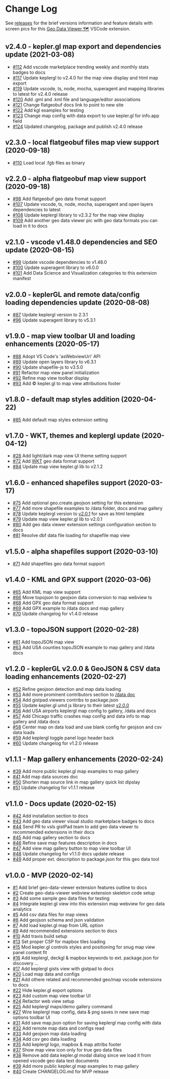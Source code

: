 # Change Log

See [releases](https://github.com/RandomFractals/vscode-vega-viewer/releases)
for the brief versions information and feature details with screen pics for this [Geo Data Viewer 🗺️](https://marketplace.visualstudio.com/items?itemName=RandomFractalsInc.geo-data-viewer) VSCode extension.

## v2.4.0 - kepler.gl map export and dependencies update (2021-03-08)

- [#112](https://github.com/RandomFractals/geo-data-viewer/issues/112)
Add vscode marketplace trending weekly and monthly stats badges to docs
- [#117](https://github.com/RandomFractals/geo-data-viewer/issues/117)
Update keplergl to v2.4.0 for the map view display and html map export
- [#119](https://github.com/RandomFractals/geo-data-viewer/issues/119)
Update vscode, ts, node, mocha, superagent and mapping libraries to latest for v2.4.0 release
- [#120](https://github.com/RandomFractals/geo-data-viewer/issues/120)
Add .gml and .kml file and language/editor associations
- [#121](https://github.com/RandomFractals/geo-data-viewer/issues/121)
Change flatgeobuf docs link to point to new site
- [#122](https://github.com/RandomFractals/geo-data-viewer/issues/122)
Add kgl examples for testing
- [#123](https://github.com/RandomFractals/geo-data-viewer/issues/123)
Change map config with data export to use kepler.gl for info.app field
- [#124](https://github.com/RandomFractals/geo-data-viewer/issues/124)
Updated changelog, package and publish v2.4.0 release

## v2.3.0 - local flatgeobuf files map view support (2020-09-18)

- [#110](https://github.com/RandomFractals/geo-data-viewer/issues/110)
Load local .fgb files as binary

## v2.2.0 - alpha flatgeobuf map view support (2020-09-18)

- [#98](https://github.com/RandomFractals/geo-data-viewer/issues/98)
Add flatgeobuf geo data fromat support
- [#107](https://github.com/RandomFractals/geo-data-viewer/issues/107)
Update vscode, ts, node, mocha, superagent and open layers dependencies to latest
- [#108](https://github.com/RandomFractals/geo-data-viewer/issues/108)
Update keplergl library to v2.3.2 for the map view display
- [#109](https://github.com/RandomFractals/geo-data-viewer/issues/109)
Add another geo data viewer pic with geo data formats you can load in it to docs

## v2.1.0 - vscode v1.48.0 dependencies and SEO update (2020-08-15)

- [#99](https://github.com/RandomFractals/geo-data-viewer/issues/99)
Update vscode dependencies to v1.48.0
- [#100](https://github.com/RandomFractals/geo-data-viewer/issues/100)
Update superagent library to v6.0.0
- [#101](https://github.com/RandomFractals/geo-data-viewer/issues/101)
Add Data Science and Visualization categories to this extension manifest

## v2.0.0 - keplerGL and remote data/config loading dependencies update (2020-08-08)

- [#87](https://github.com/RandomFractals/geo-data-viewer/issues/87)
Update keplergl version to 2.3.1
- [#96](https://github.com/RandomFractals/geo-data-viewer/issues/96)
Update superagent library to v5.3.1

## v1.9.0 - map view toolbar UI and loading enhancements (2020-05-17)

- [#88](https://github.com/RandomFractals/geo-data-viewer/issues/88)
Adopt VS Code's 'asWebviewUri' API
- [#89](https://github.com/RandomFractals/geo-data-viewer/issues/89)
Update open layers library to v6.3.1
- [#90](https://github.com/RandomFractals/geo-data-viewer/issues/90)
Update shapefile-js to v3.5.0
- [#91](https://github.com/RandomFractals/geo-data-viewer/issues/91)
Refactor map view panel initialization
- [#92](https://github.com/RandomFractals/geo-data-viewer/issues/92)
Refine map view toolbar display
- [#93](https://github.com/RandomFractals/geo-data-viewer/issues/93)
Add © kepler.gl to map view attributions footer

## v1.8.0 - default map styles addition (2020-04-22)

- [#85](https://github.com/RandomFractals/geo-data-viewer/issues/85)
Add default map styles extension setting

## v1.7.0 - WKT, themes and keplergl update (2020-04-12)

- [#28](https://github.com/RandomFractals/geo-data-viewer/issues/28)
Add light/dark map view UI theme setting support
- [#72](https://github.com/RandomFractals/geo-data-viewer/issues/72)
Add [WKT](https://en.wikipedia.org/wiki/Well-known_text_representation_of_geometry) geo data format support
- [#84](https://github.com/RandomFractals/geo-data-viewer/issues/84)
Update map view kepler.gl lib to v2.1.2

## v1.6.0 - enhanced shapefiles support (2020-03-17)

- [#75](https://github.com/RandomFractals/geo-data-viewer/issues/75)
Add optional geo.create.geojson setting for this extension
- [#77](https://github.com/RandomFractals/geo-data-viewer/issues/77)
Add more shapefile examples to /data folder, docs and map gallery
- [#78](https://github.com/RandomFractals/geo-data-viewer/issues/78)
Update keplergl version to [v2.0.1](https://github.com/keplergl/kepler.gl/releases) for save as html template
- [#79](https://github.com/RandomFractals/geo-data-viewer/issues/79)
Update map view kepler.gl lib to v2.0.1
- [#80](https://github.com/RandomFractals/geo-data-viewer/issues/80)
Add geo data viewer extension settings configuration section to docs
- [#81](https://github.com/RandomFractals/geo-data-viewer/issues/81)
Resolve dbf data file loading for shapefile map view

## v1.5.0 - alpha shapefiles support (2020-03-10)

- [#71](https://github.com/RandomFractals/geo-data-viewer/issues/71)
Add shapefiles geo data format support

## v1.4.0 - KML and GPX support (2020-03-06)

- [#65](https://github.com/RandomFractals/geo-data-viewer/issues/65)
Add KML map view support
- [#66](https://github.com/RandomFractals/geo-data-viewer/issues/66)
Move topojson to geojson data conversion to map webview ts
- [#68](https://github.com/RandomFractals/geo-data-viewer/issues/68)
Add GPX geo data format support
- [#69](https://github.com/RandomFractals/geo-data-viewer/issues/69)
Add GPX example to /data docs and map gallery
- [#70](https://github.com/RandomFractals/geo-data-viewer/issues/70)
Update changelog for v1.4.0 release

## v1.3.0 - topoJSON support (2020-02-28)

- [#61](https://github.com/RandomFractals/geo-data-viewer/issues/61)
Add topoJSON map view
- [#63](https://github.com/RandomFractals/geo-data-viewer/issues/63)
Add USA counties topoJSON example to map gallery and /data docs

## v1.2.0 - keplerGL v2.0.0 & GeoJSON & CSV data loading enhancements (2020-02-27)

- [#52](https://github.com/RandomFractals/geo-data-viewer/issues/52)
Refine geojson detection and map data loading
- [#53](https://github.com/RandomFractals/geo-data-viewer/issues/53)
Add more prominent contributors section to [/data doc](https://github.com/RandomFractals/geo-data-viewer/tree/master/data#contributors)
- [#54](https://github.com/RandomFractals/geo-data-viewer/issues/54)
Add gistpad.viewers contribs to package.json
- [#55](https://github.com/RandomFractals/geo-data-viewer/issues/55)
Update kepler.gl umd js library to their latest [v2.0.0](https://github.com/keplergl/kepler.gl/releases)
- [#56](https://github.com/RandomFractals/geo-data-viewer/issues/56)
Add USA airports keplergl map config to gallery, /data and docs
- [#57](https://github.com/RandomFractals/geo-data-viewer/issues/57)
Add Chicago traffic crashes map config and data info to map gallery and /data docs
- [#58](https://github.com/RandomFractals/geo-data-viewer/issues/58)
Center map on data load and use blank config for geojson and csv data loads
- [#59](https://github.com/RandomFractals/geo-data-viewer/issues/59)
Add keplergl toggle panel logo header back
- [#60](https://github.com/RandomFractals/geo-data-viewer/issues/60)
Update changelog for v1.2.0 release


## v1.1.1 - Map gallery enhancements (2020-02-24)

- [#39](https://github.com/RandomFractals/geo-data-viewer/issues/39)
Add more public kepler.gl map examples to map gallery
- [#41](https://github.com/RandomFractals/geo-data-viewer/issues/41)
Add map data sources doc
- [#50](https://github.com/RandomFractals/geo-data-viewer/issues/50)
Shorten map source link in map gallery quick list dipslay
- [#51](https://github.com/RandomFractals/geo-data-viewer/issues/51)
Update changelog for v1.1.1 release

## v1.1.0 - Docs update (2020-02-15)

- [#42](https://github.com/RandomFractals/geo-data-viewer/issues/42)
Add installation section to docs
- [#43](https://github.com/RandomFractals/geo-data-viewer/issues/43)
Add geo data viewer visual studio marketplace badges to docs
- [#44](https://github.com/RandomFractals/geo-data-viewer/issues/44)
Send PR to vsls gistPad team to add geo data viewer to recommended extensions in their docs
- [#45](https://github.com/RandomFractals/geo-data-viewer/issues/45)
Add map gallery section to docs
- [#46](https://github.com/RandomFractals/geo-data-viewer/issues/46)
Refine save map features description in docs
- [#47](https://github.com/RandomFractals/geo-data-viewer/issues/47)
Add view map gallery button to map view toolbar UI
- [#48](https://github.com/RandomFractals/geo-data-viewer/issues/48)
Update changelog for v1.1.0 docs update release
- [#49](https://github.com/RandomFractals/geo-data-viewer/issues/49)
Add proper ext. description to package.json for this geo data tool

## v1.0.0 - MVP (2020-02-14)

- [#1](https://github.com/RandomFractals/geo-data-viewer/issues/1)
Add brief geo-data-viewer extension features outline to docs
- [#2](https://github.com/RandomFractals/geo-data-viewer/issues/2)
Create geo-data-viewer webview extension skeleton code setup
- [#3](https://github.com/RandomFractals/geo-data-viewer/issues/3)
Add some sample geo data files for testing
- [#4](https://github.com/RandomFractals/geo-data-viewer/issues/4)
Integrate kepler.gl view into this extension map webview for geo data analytics
- [#5](https://github.com/RandomFractals/geo-data-viewer/issues/5)
Add csv data files for map views
- [#6](https://github.com/RandomFractals/geo-data-viewer/issues/6)
Add geojson schema and json validation
- [#7](https://github.com/RandomFractals/geo-data-viewer/issues/7)
Add load kepler.gl map from URL option
- [#9](https://github.com/RandomFractals/geo-data-viewer/issues/9)
Add recommended extensions section to docs
- [#10](https://github.com/RandomFractals/geo-data-viewer/issues/10)
Add travis build setup
- [#13](https://github.com/RandomFractals/geo-data-viewer/issues/13)
Set proper CSP for mapbox tiles loading
- [#15](https://github.com/RandomFractals/geo-data-viewer/issues/15)
Mod kepler.gl controls styles and positioning for snug map view panel content fit
- [#16](https://github.com/RandomFractals/geo-data-viewer/issues/16)
Add keplergl, deckgl & mapbox keywords to ext. package.json for discovery ...
- [#17](https://github.com/RandomFractals/geo-data-viewer/issues/17)
Add keplergl gists view with gistpad to docs
- [#20](https://github.com/RandomFractals/geo-data-viewer/issues/20)
Load map data and configs
- [#21](https://github.com/RandomFractals/geo-data-viewer/issues/21)
Add othere related and recommended geo/map vscode extensions to docs
- [#22](https://github.com/RandomFractals/geo-data-viewer/issues/22)
Hide kepler.gl export options
- [#23](https://github.com/RandomFractals/geo-data-viewer/issues/23)
Add custom map view toolbar UI
- [#24](https://github.com/RandomFractals/geo-data-viewer/issues/24)
Refactor web view setup
- [#25](https://github.com/RandomFractals/geo-data-viewer/issues/25)
Add keplergl maps/demo gallery command
- [#27](https://github.com/RandomFractals/geo-data-viewer/issues/27)
Wire keplergl map config, data & png saves in new save map options toolbar UI
- [#31](https://github.com/RandomFractals/geo-data-viewer/issues/31)
Add save map.json option for saving keplergl map config with data
- [#32](https://github.com/RandomFractals/geo-data-viewer/issues/32)
Add remote map data and configs read
- [#33](https://github.com/RandomFractals/geo-data-viewer/issues/33)
Add geojson map data loading
- [#34](https://github.com/RandomFractals/geo-data-viewer/issues/34)
Add csv geo data loading
- [#35](https://github.com/RandomFractals/geo-data-viewer/issues/35)
Add keplergl logo, mapbox & map attribs footer
- [#37](https://github.com/RandomFractals/geo-data-viewer/issues/37)
Show map view icon only for true geo data files
- [#38](https://github.com/RandomFractals/geo-data-viewer/issues/38)
Remove add data kepler.gl modal dialog since we load it from opened vscode geo data text documents
- [#39](https://github.com/RandomFractals/geo-data-viewer/issues/39)
Add more public kepler.gl map examples to map gallery
- [#40](https://github.com/RandomFractals/geo-data-viewer/issues/40)
Create CHANGELOG.md for MVP release
